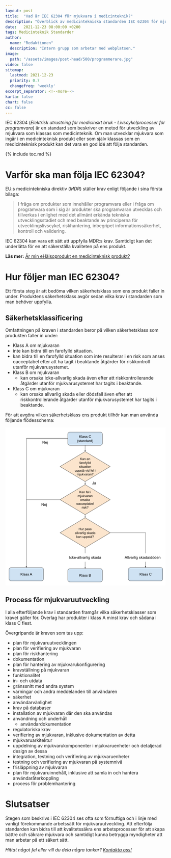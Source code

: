 ```yaml
---
layout: post
title:  "Vad är IEC 62304 för mjukvara i medicinteknik?"
description: "Överblick av medicintekniska standarden IEC 62304 för mjukvara"
date:   2021-12-23 08:00:00 +0200
tags: Medicinteknik Standarder
author:
  name: "Redaktionen"
  description: "Intern grupp som arbetar med webplatsen."
image:
  path: "/assets/images/post-head/500/programmerare.jpg"
video: false
sitemap:
  lastmod: 2021-12-23
  priority: 0.7
  changefreq: 'weekly'
excerpt_separator: <!--more-->
karta: false
chart: false
cc: false
---
```


IEC 62304 (_Elektrisk utrustning för medicinskt bruk - Livscykelprocesser för programvara_) är en standard som beskriver en metod för utveckling av mjukvara som klassas som medicinteknik. Om man utvecklar mjukvara som ingår i en medicinteknisk produkt eller som själv klassas som en medicinteknisk produkt kan det vara en god idé att följa standarden.

<!--more-->

{% include toc.md %}

# Varför ska man följa IEC 62304?
EU:s medicintekniska direktiv (_MDR_) ställer krav enligt följande i sina första bilaga:


>I fråga om produkter som innehåller programvara eller i fråga om programvara som i sig är produkter ska programvaran utvecklas och tillverkas i enlighet med det allmänt erkända tekniska utvecklingsstadiet och med beaktande av principerna för utvecklingslivscykel, riskhantering, inbegripet informationssäkerhet, kontroll och validering.

IEC 62304 kan vara ett sätt att uppfylla MDR:s krav. Samtidigt kan det underlätta för en att säkerställa kvaliteten på ens produkt.

**Läs mer:** [Är min eHälsoprodukt en medicinteknisk produkt?](/2021/08/20/medicinteknik.html)
# Hur följer man IEC 62304?
Ett första steg är att bedöma vilken säkerhetsklass som ens produkt faller in under. Produktens säkerhetsklass avgör sedan vilka krav i standarden som man behöver uppfylla.
## Säkerhetsklassificering
Omfattningen på kraven i standarden beror på vilken säkerhetsklass som produkten faller in under:

* Klass A om mjukvaran 
* inte kan bidra till en farofylld situation.
* kan bidra till en farofylld situation som inte resulterar i en risk som anses oacceptabel efter att ha tagit i beaktande åtgärder för riskkontroll utanför mjukvarusystemet.
* Klass B om mjukvaran
	* kan orsaka icke-allvarlig skada även efter att riskkontrollerande åtgärder utanför mjukvarusystemet har tagits i beaktande.
* Klass C om mjukvaran
	* kan orsaka allvarlig skada eller dödsfall även efter att riskkontrollerande åtgärder utanför mjukvarusystemet har tagits i beaktande.

För att avgöra vilken säkerhetsklass ens produkt tillhör kan man använda följande flödesschema:


![Säkerhetsklassificering enligt IEC 62304](/assets/images/post-assets/sakerhetsklassificering.png "Säkerhetsklassificering enligt IEC 62304")

## Process för mjukvaruutveckling
I alla efterföljande krav i standarden framgår vilka säkerhetsklasser som kravet gäller för. Överlag har produkter i klass A minst krav och sådana i klass C flest.

Övergripande är kraven som tas upp:

* plan för mjukvaruutvecklingen
* plan för verifiering av mjukvaran
* plan för riskhantering
* dokumentation
* plan för hantering av mjukvarukonfigurering
* kravställning på mjukvaran
* funktionalitet
* in- och utdata
* gränssnitt med andra system
* varningar och andra meddelanden till användaren
* säkerhet
* användarvänlighet
* krav på databaser
* installation av mjukvaran där den ska användas
* användning och underhåll
	* användardokumentation
* regulatoriska krav
* verifiering av mjukvaran, inklusive dokumentation av detta
* mjukvaruarkitektur
* uppdelning av mjukvarukomponenter i mjukvaruenheter och detaljerad design av dessa
* integration, testning och verifiering av mjukvaruenheter
* testning och verifiering av mjukvaran på systemnivå
* frisläppning av mjukvaran
* plan för mjukvaruinnehåll, inklusive att samla in och hantera användaråterkoppling
* process för problemhantering
# Slutsatser
Stegen som beskrivs i IEC 62304 ses ofta som förnuftiga och i linje med vanligt förekommande arbetssätt för mjukvaruutveckling. Att efterfölja standarden kan bidra till att kvalitetssäkra ens arbetsprocesser för att skapa bättre och säkrare mjukvara och samtidigt kunna betrygga myndigheter att man arbetar på ett säkert sätt.


_Hittat något fel eller vill du dela några tankar? [Kontakta oss!](/index.html#form-message)_